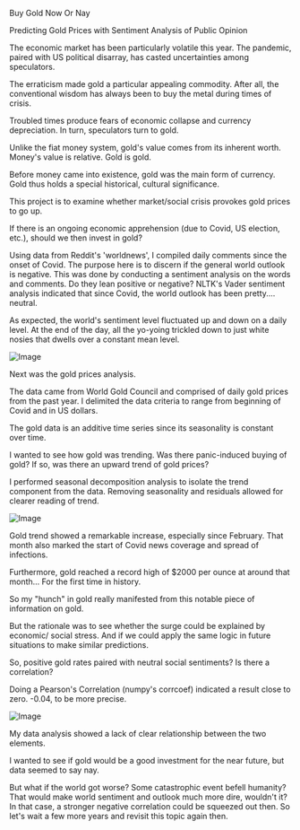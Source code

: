 Buy Gold Now Or Nay

Predicting Gold Prices with Sentiment Analysis of Public Opinion

The economic market has been particularly volatile this year. The pandemic, paired with US political disarray, has casted uncertainties among speculators.

The erraticism made gold a particular appealing commodity. After all, the conventional wisdom has always been to buy the metal during times of crisis.

Troubled times produce fears of economic collapse and currency depreciation. In turn, speculators turn to gold.

Unlike the fiat money system, gold's value comes from its inherent worth. Money's value is relative. Gold is gold.

Before money came into existence, gold was the main form of currency. Gold thus holds a special historical, cultural significance.

This project is to examine whether market/social crisis provokes gold prices to go up.

If there is an ongoing economic apprehension (due to Covid, US election, etc.), should we then invest in gold?

Using data from Reddit's 'worldnews', I compiled daily comments since the onset of Covid. The purpose here is to discern if the general world outlook is negative. This was done by conducting a sentiment analysis on the words and comments. Do they lean positive or negative?
NLTK's Vader sentiment analysis indicated that since Covid, the world outlook has been pretty.... neutral.

As expected, the world's sentiment level fluctuated up and down on a daily level. At the end of the day, all the yo-yoing trickled down to just white nosies that dwells over a constant mean level.

![Image](https://github.com/tengmelody/Capstone2_Buy_Gold_Now_Or_Nay/blob/master/img/Are%20we%20all%20going%20to%20hell%3F.png)

Next was the gold prices analysis.

The data came from World Gold Council and comprised of daily gold prices from the past year. I delimited the data criteria to range from beginning of Covid and in US dollars.

The gold data is an additive time series since its seasonality is constant over time.

I wanted to see how gold was trending. Was there panic-induced buying of gold? If so, was there an upward trend of gold prices?

I performed seasonal decomposition analysis to isolate the trend component from the data. Removing seasonality and residuals allowed for clearer reading of trend.

![Image](https://github.com/tengmelody/Capstone2_Buy_Gold_Now_Or_Nay/blob/master/img/gold%20seasonal%20decompose.png)

Gold trend showed a remarkable increase, especially since February. That month also marked the start of Covid news coverage and spread of infections.

Furthermore, gold reached a record high of $2000 per ounce at around that month... For the first time in history.

So my "hunch" in gold really manifested from this notable piece of information on gold.

But the rationale was to see whether the surge could be explained by economic/ social stress. And if we could apply the same logic in future situations to make similar predictions.

So, positive gold rates paired with neutral social sentiments? Is there a correlation?

Doing a Pearson's Correlation (numpy's corrcoef) indicated a result close to zero. -0.04, to be more precise.

![Image](https://github.com/tengmelody/Capstone2_Buy_Gold_Now_Or_Nay/blob/master/img/corr.png)

My data analysis showed a lack of clear relationship between the two elements.

I wanted to see if gold would be a good investment for the near future, but data seemed to say nay.

But what if the world got worse? Some catastrophic event befell humanity? That would make world sentiment and outlook much more dire, wouldn't it? In that case, a stronger negative correlation could be squeezed out then. So let's wait a few more years and revisit this topic again then.
